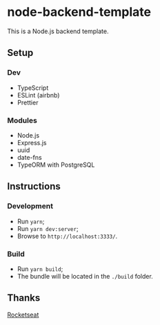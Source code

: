 # node-backend-template

This is a Node.js backend template.

## Setup

### Dev
- TypeScript
- ESLint (airbnb)
- Prettier

### Modules
- Node.js
- Express.js
- uuid
- date-fns
- TypeORM with PostgreSQL

## Instructions

### Development
- Run ```yarn```;
- Run ```yarn dev:server```;
- Browse to ```http://localhost:3333/```.

### Build
- Run ```yarn build```;
- The bundle will be located in the ```./build``` folder.

## Thanks
[Rocketseat](https://github.com/rocketseat)
